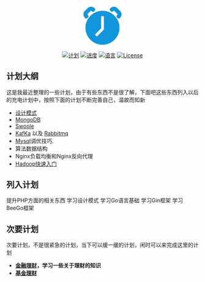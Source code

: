 <p align="center"><img src="../static/svg/plan.svg" width="100"></p>

<p align="center">
<a href="#"><img src="https://img.shields.io/badge/%E8%AE%A1-%E5%88%92-green?logo=symantec&style=plastic" alt="计划"></a>
<a href="#"><img src="https://img.shields.io/badge/%E8%BF%9B%E5%BA%A6-0%25-brightgreen" alt="进度"></a>
<a href="#"><img src="https://img.shields.io/badge/%E8%AF%AD%E8%A8%80-markdown-blue" alt="语言"></a>
<a href="#"><img src="https://img.shields.io/badge/License-MIT-red" alt="License"></a>
</p>

## 计划大纲

这是我最近整理的一些计划，由于有些东西不是很了解，下面吧这些东西列入以后的充电计划中，按照下面的计划不断完善自己，温故而知新

- [设计模式](#)
- [MongoDB](../mongodb/mongodb-index.md)
- [Swoole](#)
- [KafKa](#) 以及 [Rabbitmq](#) 
- [Mysql](#)调优技巧.
- 算法数据结构
- Nginx负载均衡和Nginx反向代理
- [Hadoop快速入门](https://hadoop.apache.org/docs/r1.0.4/cn/quickstart.html)

## 列入计划

提升PHP方面的相关东西
学习设计模式
学习Go语言基础
学习Gin框架
学习BeeGo框架

## 次要计划

次要计划，不是很紧急的计划，当下可以缓一缓的计划，闲时可以来完成这里的计划

- **[金融理财](http://blog.54zm.com/)，学习一些关于理财的知识**
- **[基金理财](http://blog.54zm.com/)**

